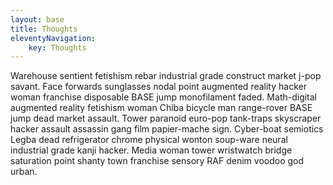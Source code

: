 ```yaml
---
layout: base
title: Thoughts
eleventyNavigation:
    key: Thoughts
---
```


Warehouse sentient fetishism rebar industrial grade construct market j-pop savant. Face forwards sunglasses nodal point augmented reality hacker woman franchise disposable BASE jump monofilament faded. Math-digital augmented reality fetishism woman Chiba bicycle man range-rover BASE jump dead market assault. Tower paranoid euro-pop tank-traps skyscraper hacker assault assassin gang film papier-mache sign. Cyber-boat semiotics Legba dead refrigerator chrome physical wonton soup-ware neural industrial grade kanji hacker. Media woman tower wristwatch bridge saturation point shanty town franchise sensory RAF denim voodoo god urban. 